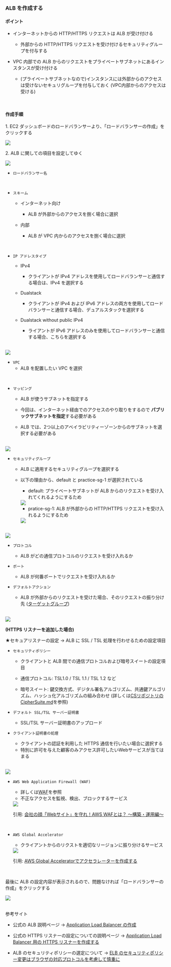 ### ALB を作成する

#### ポイント

- インターネットからの HTTP/HTTPS リクエストは ALB が受け付ける
    - 外部からの HTTP/HTTPS リクエストを受け付けるセキュリティグループを付与する

- VPC 内部での ALB からのリクエストをプライベートサブネットにあるインスタンスが受け付ける
    - (プライベートサブネットなので)インスタンスには外部からのアクセスは受けないセキュリグループを付与しておく (VPC内部からのアクセスは受ける)

<br>

#### 作成手順

1\. EC2 ダッシュボードのロードバランサーより、「ロードバランサーの作成」をクリックする

<img src="./img/ALB-Create_1.png" />

<br>

2\. ALB に関しての項目を設定してゆく

<img src="./img/ALB-Create_2.png" />

- `ロードバランサー名`

<br>

- `スキーム`
    - インターネット向け
        - ALB が外部からのアクセスを捌く場合に選択

    - 内部
        - ALB が VPC 内からのアクセスを捌く場合に選択

<br>

- `IP アドレスタイプ`
    - IPv4
        - クライアントが IPv4 アドレスを使用してロードバランサーと通信する場合は、IPv4 を選択する

    - Dualstack
        - クライアントが IPv4 および IPv6 アドレスの両方を使用してロードバランサーと通信する場合、デュアルスタックを選択する

    - Dualstack without public IPv4
        - ライアントが IPv6 アドレスのみを使用してロードバランサーと通信する場合、こちらを選択する

<br>

<img src="./img/ALB-Create_3.png" />

- `VPC`
    - ALB を配置したい VPC を選択

<br> 

- `マッピング`
    - ALB が使うサブネットを指定する

    - 今回は、インターネット経由でのアクセスのやり取りをするので **パブリックサブネットを指定**する必要がある

    - ALB では、2つ以上のアベイラビリティーゾーンからのサブネットを選択する必要がある

<br>

<img src="./img/ALB-Create_4.png" />

- `セキュリティグループ`
    - ALB に適用するセキュリティグループを選択する

    - 以下の理由から、default と practice-sg-1 が選択されている

        - default: プライベートサブネットが ALB からのリクエストを受け入れてくれるようにするため

        <img src="./img/ALB-Create_5.png" />

        - pratice-sg-1: ALB が外部からの HTTP/HTTPS リクエストを受け入れるようにするため

        <img src="./img/ALB-Create_6.png" />

<br>

<img src="./img/ALB-Create_7.png" />

- `プロトコル`
    - ALB がどの通信プロトコルのリクエストを受け入れるか

- `ポート`
    - ALB が何番ポートでリクエストを受け入れるか

- `デフォルトアクション`
    - ALB が外部からのリクエストを受けた場合、そのリクエストの振り分け先 ([ターゲットグループ](./TargetGroup.md))

<br>

<img src="./img/ALB-Create_8.png" />

**(HTTPS リスナーを追加した場合)**

★セキュアリスナーの設定 → ALB に SSL / TSL 処理を行わせるための設定項目

- `セキュリティポリシー`
    - クライアントと ALB 間での通信プロトコルおよび暗号スイートの設定項目

    - 通信プロトコル: TSL1.0 / TSL 1.1 / TSL 1.2 など

    - 暗号スイート: 鍵交換方式、デジタル署名アルゴリズム、共通鍵アルゴリズム、ハッシュ化アルゴリズムの組み合わせ (詳しくは[CSリポジトリのCipherSuite.md](https://github.com/MasaGt/CS/blob/1613eb010b87df4b65d1d2f1eb0b2ff07ea96549/CipherSuite.md)を参照)

- `デフォルト SSL/TSL サーバー証明書`
    - SSL/TSL サーバー証明書のアップロード

- `クライアント証明書の処理`
    - クライアントの認証を利用した HTTPS 通信を行いたい場合に選択する
    - 特別に許可を与えた顧客のみアクセス許可したいWebサービスが当てはまる

<br>

<img src="./img/ALB-Create_9.png" />

- `AWS Web Application Firewall (WAF)`
    - 詳しくは[WAF](WAF.md)を参照
    - 不正なアクセスを監視、検出、ブロックするサービス

    <img src="./img/WAF_1.png" />

    引用: [会社の顔「Webサイト」を守れ！AWS WAFとは？ ～構築・運用編～](https://www.cloudsolution.tokai-com.co.jp/white-paper/2021/1005-259.html)

    <br>

- `AWS Global Accelerator`
    - クライアントからのリクストを適切なリージョンに振り分けるサービス

    <img src="./img/Global-Accelerator_1.png" />

    引用: [AWS Global Acceleratorでアクセラレーターを作成する](https://www.yamamanx.com/aws-global-accelerator-create/)

<br>

最後に ALB の設定内容が表示されるので、問題なければ「ロードバランサーの作成」をクリックする

<img src="./img/ALB-Create_10.png" />

<br>
<br>

参考サイト

- 公式の ALB 説明ページ -> [Application Load Balancer の作成](https://docs.aws.amazon.com/ja_jp/elasticloadbalancing/latest/application/create-application-load-balancer.html#configure-load-balancer)

- 公式の HTTPS リスナーの設定についての説明ページ -> [Application Load Balancer 用の HTTPS リスナーを作成する](https://docs.aws.amazon.com/ja_jp/elasticloadbalancing/latest/application/create-https-listener.html#describe-ssl-policies)

- ALB のセキュリティポリシーの選定について -> [ELB のセキュリティポリシー変更はブラウザの対応プロトコルを考慮して慎重に](https://dev.classmethod.jp/articles/sugano-028-security/)
